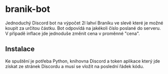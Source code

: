 # branik-bot

Jednoduchý Discord bot na výpočet 2l lahví Braníku ve slevě které je možné koupit za určitou částku. Bot odpovídá na jakékoli číslo poslané do serveru.
V případě inflace jde jednoduše změnit cena v proměnné "cena".

## Instalace

Ke spuštění je potřeba Python, knihovna Discord a token aplikace který jde získat ze stránek Discordu a musí se vložit na poslední řádek kódu.
